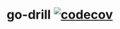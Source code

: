 # go-drill [![codecov](https://codecov.io/gh/zeroshade/go-drill/branch/master/graph/badge.svg)](https://codecov.io/gh/zeroshade/go-drill)
